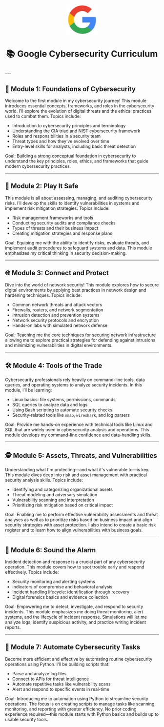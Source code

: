 <p align="center"><img src="Assets/Google_logo.png" alt="Google Course Logo" width="100"/></p>


<h1><p align='center'>📚 Google Cybersecurity Curriculum</></h1>
---

<h2>📘 Module 1: Foundations of Cybersecurity</h2>


Welcome to the first module in my cybersecurity journey! This module introduces essential concepts, frameworks, and roles in the cybersecurity world. I'll explore the evolution of digital threats and the ethical practices used to combat them. Topics include:

- Introduction to cybersecurity principles and terminology
- Understanding the CIA triad and NIST cybersecurity framework
- Roles and responsibilities in a security team
- Threat types and how they’ve evolved over time
- Entry-level skills for analysts, including basic threat detection

Goal: Building a strong conceptual foundation in cybersecurity to understand the key principles, roles, ethics, and frameworks that guide modern cybersecurity practices.

---

<h2>🔐 Module 2: Play It Safe</h2>


This module is all about assessing, managing, and auditing cybersecurity risks. I’ll develop the skills to identify vulnerabilities in systems and implement risk mitigation strategies. Topics include:

- Risk management frameworks and tools
- Conducting security audits and compliance checks
- Types of threats and their business impact
- Creating mitigation strategies and response plans

Goal: Equiping me with the ability to identify risks, evaluate threats, and implement audit procedures to safeguard systems and data. This module emphasizes my critical thinking in security decision-making.

---

<h2>🌐 Module 3: Connect and Protect</h2>


Dive into the world of network security! This module explores how to secure digital environments by applying best practices in network design and hardening techniques. Topics include:

- Common network threats and attack vectors
- Firewalls, routers, and network segmentation
- Intrusion detection and prevention systems
- Network security protocols and encryption
- Hands-on labs with simulated network defense

Goal: Teaching me the core techniques for securing network infrastructure allowing me to explore practical strategies for defending against intrusions and minimizing vulnerabilities in digital environments.

---

<h2>🛠️ Module 4: Tools of the Trade</h2>


Cybersecurity professionals rely heavily on command-line tools, data queries, and operating systems to analyze security incidents. In this module, I’ll be learning:

- Linux basics: file systems, permissions, commands
- SQL queries to analyze data and logs
- Using Bash scripting to automate security checks
- Security-related tools like `nmap`, `wireshark`, and log parsers

Goal: Provide me hands-on experience with technical tools like Linux and SQL that are widely used in cybersecurity analysis and operations. This module develops my command-line confidence and data-handling skills.

---

<h2>🕵️ Module 5: Assets, Threats, and Vulnerabilities</h2>


Understanding what I'm protecting—and what it's vulnerable to—is key. This module dives deep into risk and asset management with practical security analysis skills. Topics include:

- Identifying and categorizing organizational assets
- Threat modeling and adversary simulation
- Vulnerability scanning and interpretation
- Prioritizing risk mitigation based on critical impact

Goal: Enabling me to perform effective vulnerability assessments and threat analyses as well as to prioritize risks based on business impact and align security strategies with asset protection. I also intend to create a basic risk register and to learn how to align vulnerabilities with business goals.

---


<h2>🚨 Module 6: Sound the Alarm</h2>


Incident detection and response is a crucial part of any cybersecurity operation. This module covers how to spot trouble early and respond effectively. Topics include:

- Security monitoring and alerting systems
- Indicators of compromise and behavioral analysis
- Incident handling lifecycle: identification through recovery
- Digital forensics basics and evidence collection

Goal: Empowering me to detect, investigate, and respond to security incidents. This module emphasizes me doing threat monitoring, alert systems, and the lifecycle of incident response. Simulations will let me analyze logs, identify suspicious activity, and practice writing incident reports.


---


<h2>🤖 Module 7: Automate Cybersecurity Tasks</h2>


Become more efficient and effective by automating routine cybersecurity operations using Python. I'll be building scripts that:

- Parse and analyze log files
- Connect to APIs for threat intelligence
- Automate repetitive tasks like vulnerability scans
- Alert and respond to specific events in real-time

Goal: Introducing me to automation using Python to streamline security operations. The focus is on creating scripts to manage tasks like scanning, monitoring, and reporting with greater efficiency. No prior coding experience required—this module starts with Python basics and builds up to usable security tools.


